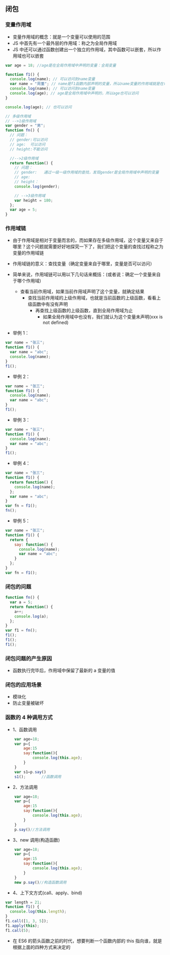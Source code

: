 ## 闭包

### 变量作用域

- 变量作用域的概念：就是一个变量可以使用的范围
- JS 中首先有一个最外层的作用域：称之为全局作用域
- JS 中还可以通过函数创建出一个独立的作用域，其中函数可以嵌套，所以作用域也可以嵌套

```js
var age = 18; //age是在全局作用域中声明的变量：全局变量

function f1() {
  console.log(name); // 可以访问到name变量
  var name = "周董"; // name是f1函数内部声明的变量，所以name变量的作用域就是在f1函数内部
  console.log(name); // 可以访问到name变量
  console.log(age); // age是全局作用域中声明的，所以age也可以访问
}

console.log(age); // 也可以访问
```

```js
// 多级作用域
// -->1级作用域
var gender = "男";
function fn() {
  // 问题：
  // gender:可以访问
  // age:  可以访问
  // height:不能访问

  //-->2级作用域
  return function() {
    // 问题：
    // gender:   通过一级一级作用域的查找，发现gender是全局作用域中声明的变量
    // age:
    // height：
    console.log(gender);

    // -->3级作用域
    var height = 180;
  };
  var age = 5;
}
```

### 作用域链

- 由于作用域是相对于变量而言的，而如果存在多级作用域，这个变量又来自于哪里？这个问题就需要好好地探究一下了，我们把这个变量的查找过程称之为变量的作用域链
- 作用域链的意义：查找变量（确定变量来自于哪里，变量是否可以访问）
- 简单来说，作用域链可以用以下几句话来概括：(或者说：确定一个变量来自于哪个作用域)

  - 查看当前作用域，如果当前作用域声明了这个变量，就确定结果
    - 查找当前作用域的上级作用域，也就是当前函数的上级函数，看看上级函数中有没有声明
      - 再查找上级函数的上级函数，直到全局作用域为止
        - 如果全局作用域中也没有，我们就认为这个变量未声明(xxx is not defined)

- 举例 1：

```js
var name = "张三";
function f1() {
  var name = "abc";
  console.log(name);
}
f1();
```

- 举例 2：

```js
var name = "张三";
function f1() {
  console.log(name);
  var name = "abc";
}
f1();
```

- 举例 3：

```js
var name = "张三";
function f1() {
  console.log(name);
  var name = "abc";
}
f1();
```

- 举例 4：

```js
var name = "张三";
function f1() {
  return function() {
    console.log(name);
  };
  var name = "abc";
}
var fn = f1();
fn();
```

- 举例 5：

```js
var name = "张三";
function f1() {
  return {
    say: function() {
      console.log(name);
      var name = "abc";
    }
  };
}
var fn = f1();
```

### 闭包的问题

```js
function fn() {
  var a = 5;
  return function() {
    a++;
    console.log(a);
  };
}
var f1 = fn();
f1();
f1();
f1();
```

### 闭包问题的产生原因

- 函数执行完毕后，作用域中保留了最新的 a 变量的值

### 闭包的应用场景

- 模块化
- 防止变量被破坏

### 函数的 4 种调用方式

- 1、函数调用

```js
    var age=18;
    var p={
        age:15
        say:function(){
            console.log(this.age);
        }
    }
    var s1=p.say()
    s1();       //函数调用
```

- 2、方法调用

```js
    var age=18;
    var p={
        age:15
        say:function(){
            console.log(this.age);
        }
    }
    p.say()//方法调用
```

- 3、new 调用(构造函数)

```js
    var age=18;
    var p={
        age:15
        say:function(){
            console.log(this.age);
        }
    }
    new p.say()//构造函数调用
```

- 4、上下文方式(call、apply、bind)

```js
var length = 21;
function f1() {
  console.log(this.length);
}
f1.call([1, 3, 5]);
f1.apply(this);
f1.call(5);
```

- 在 ES6 的箭头函数之前的时代，想要判断一个函数内部的 this 指向谁，就是根据上面的四种方式来决定的
